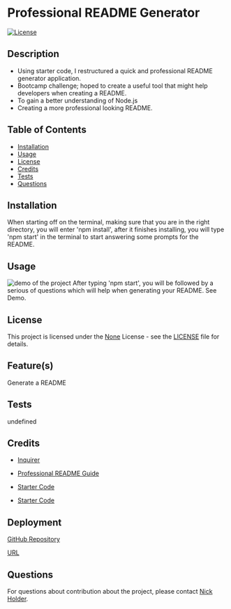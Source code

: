 # Professional README Generator
  
  [![License](https://img.shields.io/badge/License-None-brightgreen.svg)](https://opensource.org/licenses/None)
  
  ## Description
  - Using starter code, I restructured a quick and professional README generator application.
  - Bootcamp challenge; hoped to create a useful tool that might help developers when creating a README.
  - To gain a better understanding of Node.js
  - Creating a more professional looking README.
  
  
  ## Table of Contents
  - [Installation](#installation)
  - [Usage](#usage)
  - [License](#license)
  - [Credits](#credits)
  - [Tests](#tests)
  - [Questions](#questions)
  
  ## Installation
  When starting off on the terminal, making sure that you are in the right directory, you will enter 'npm install', after it finishes installing, you will type 'npm start' in the terminal to start answering some prompts for the README.
  
  ## Usage
  ![demo of the project]()
  After typing 'npm start', you will be followed by a serious of questions which will help when generating your README. See Demo.
  
  ## License
  This project is licensed under the [None](https://opensource.org/licenses/None) License - see the [LICENSE](LICENSE) file for details.
  
  ## Feature(s)
  Generate a README
   
  ## Tests
  undefined
  
  ## Credits
  - [Inquirer](https://www.npmjs.com/package/inquirer/v/8.2.4#examples)
  - [Professional README Guide](https://coding-boot-camp.github.io/full-stack/github/professional-readme-guide)

  - [Starter Code](https://github.com/coding-boot-camp/potential-enigma)
  - [Starter Code](https://github.com/Develepor-Dan/Professional-README-Generator)
  
  ## Deployment

  [GitHub Repository](https://github.com/nickholder6425/Professional-README-Generator---Challenge-9)

  [URL](https://nickholder6425.github.io/Professional-README-Generator---Challenge-9/)
  
  ## Questions
  For questions about contribution about the project, please contact [Nick Holder](mailto:ngholder@hotmail.com).